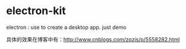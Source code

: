 # electron-kit
electron : use to create a desktop app. just demo

具体的效果在博客中有：http://www.cnblogs.com/zqzjs/p/5558282.html

